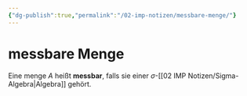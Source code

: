 ```yaml
---
{"dg-publish":true,"permalink":"/02-imp-notizen/messbare-menge/"}
---
```


# messbare Menge
Eine menge $A$ heißt **messbar**, falls sie einer $\sigma$-[[02 IMP Notizen/Sigma-Algebra\|Algebra]] gehört. 